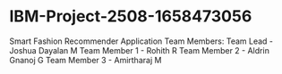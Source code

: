 # IBM-Project-2508-1658473056
Smart Fashion Recommender Application
Team Members: 
  Team Lead - Joshua Dayalan M
  Team Member 1 - Rohith R
  Team Member 2 - Aldrin Gnanoj G
  Team Member 3 - Amirtharaj M
